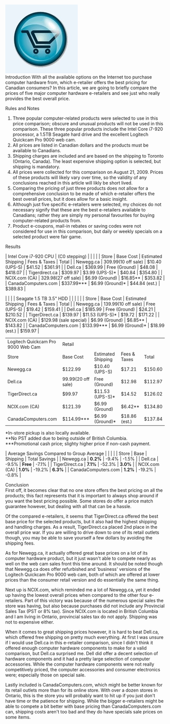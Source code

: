 [![](Image2.jpg)](http://1.bp.blogspot.com/_kfv2ADnjgQg/So6MA3slHQI/AAAAAAAAD0Q/Hl5PGaL9NYI/s1600-h/Image2.jpg)  
Introduction With all the available options on the Internet too purchase computer hardware from, which e-retailer offers the best pricing for Canadian consumers? In this article, we are going to briefly compare the prices of five major computer hardware e-retailers and see just who really provides the best overall price.  
  
Rules and Notes  
1. Three popular computer-related products were selected to use in this price comparison; obscure and unusual products will not be used in this comparison. These three popular products include the Intel Core i7-920 processor, a 1.5TB Seagate hard drive and the excellent Logitech Quickcam Pro 9000 web cam.
2. All prices are listed in Canadian dollars and the products must be available to Canadians.
3. Shipping charges are included and are based on the shipping to Toronto (Ontario, Canada). The least expensive shipping option is selected, but shipping is mandatory.
4. All prices were collected for this comparison on August 21, 2009. Prices of these products will likely vary over time, so the validity of any conclusions reached in this article will likly be short lived.
5. Comparing the pricing of just three products does not allow for a comprehensive conclusion to be made of which e-retailer offers the best overall prices, but it does allow for a basic insight.
6. Although just five specific e-retailers were selected, my choices do not necessary signify that these are the best e-retailers available to Canadians; rather they are simply my personal favourites for buying computer-related products from.
7. Product e-coupons, mail-in rebates or saving codes were not considered for use in this comparison, but daily or weekly specials on a selected product were fair game.

Results  
  


| Intel Core i7-920 CPU | (C0 stepping) |  |  |  |
| Store | Base Cost | Estimated Shipping | Fees & Taxes | Total |
| Newegg.ca | $309.99 ($10 off sale) | $10.40 (UPS-S) | $41.52 | $361.91 |
| Dell.ca | $369.99 | Free (Ground) | $48.08 | $418.07 |
| Tigerdirect.ca | $309.97 | $3.99 (UPS-S)\* | $40.84 | $354.80 |
| NCIX.com (CA) | $329.98 ($27 off sale) | $6.99 (Ground) | $16.85\*\* | $353.82 |
| CanadaComputers.com | $337.99\*\*\* | $6.99 (Ground)\* | $44.84 (est.) | $389.83 |

 

|
|  |
| Seagate 1.5 TB 3.5" HDD  |  |  |  |  |
| Store | Base Cost | Estimated Shipping | Fees & Taxes | Total |
| Newegg.ca | $139.99 ($10 off sale) | Free (UPS-S) | $19.42 | $159.41 |
| Dell.ca | $185.99 | Free (Ground) | $24.21 | $210.52 |
| TigerDirect.ca | $139.97 | $11.53 (UPS-S)\* | $19.72 | $171.22 |
| NCIX.com (CA) | $129.98 (sale special) | $6.99 (Ground) | $6.85\*\* | $143.82 |
| CanadaComputers.com | $133.99\*\*\* | $6.99 (Ground)\* | $18.99 (est.) | $159.97 |



|  |  |  |  |  |
| --- | --- | --- | --- | --- |
| Logitech Quickcam Pro 9000 Web Cam | Retail |  |  |  |
| Store | Base Cost | Estimated Shipping | Fees & Taxes | Total |
| Newegg.ca | $122.99 | $10.40 (UPS-S) | $17.21 | $150.60 |
| Dell.ca | $99.99 ($20 off sale) | Free (Ground) | $12.98 | $112.97 |
| TigerDirect.ca | $99.97 | $11.53 (UPS-S)\* | $14.52 | $126.02 |
| NCIX.com (CA) | $121.39 | $6.99 (Ground) | $6.42\*\* | $134.80 |
| CanadaComputers.com | $114.99\*\*\* | $6.99 (Ground)\* | $18.86 (est.) | $137.84 |

\*In-store pickup is also locally available.   
\*\*No PST added due to being outside of British Columbia.   
\*\*\*Promotional cash price; slighty higher price if non-cash payment.  
  


| Average Savings Compared to Group Average |  |  |  |
| Store | Base | Shipping | Total Savings |
| Newegg.ca | **0.2%** | -9.4% | -1.5% |
| Dell.ca | -9.5% | **Free** | -7.1% |
| TigerDirect.ca | **7.1%** | -52.3% | **3.0%** |
| NCIX.com (CA) | **1.0%** | -19.2% | **6.3%** |
| CanadaComputers.com | **1.2%** | -19.2% | -0.8% |

  
  
Conclusion  
First off, it becomes clear that no one store offers the best pricing on all the products; this fact represents that it is important to always shop around if you want the best pricing possible. Some stores do offer a price match guarantee however, but dealing with all that can be a hassle.  
  
Of the compared e-retailers, it seems that TigerDirect.ca offered the best base price for the selected products, but it also had the highest shipping and handling charges. As a result, TigerDirect.ca placed 2nd place in the overall price war. If you are willing to drive down to one of its retail outlets though, you may be able to save yourself a few dollars by avoiding the shipping fees.  
  
As for Newegg.ca, it actually offered great base prices on a lot of its computer hardware product, but it just wasn't able to compete nearly as well on the web cam sales front this time around. It should be noted though that Newegg.ca does offer refurbished and 'business' versions of the Logitech Quickcam Pro 9000 web cam, both of which are offered at lower prices than the consumer retail version and do essentially the same thing.  
  
Next up is NCIX.com, which reminded me a lot of Newegg.ca, yet it ended up having the lowest overall prices when compared to the other four e-retailers. Part of this victory was because of the numerous special sales the store was having, but also because purchases did not include any Provincial Sales Tax (PST or 8% tax). Since NCIX.com is located in British Columbia and I am living in Ontario, provincial sales tax do not apply. Shipping was not to expensive either.  
  
When it comes to great shipping prices however, it is hard to beat Dell.ca, which offered free shipping on pretty much everything. At first I was unsure if I would use Dell.ca in this e-retailer comparison, since I didn't think it offered enough computer hardware components to make for a valid comparison, but Dell.ca surprised me. Dell did offer a decent selection of hardware components and it had a pretty large selection of computer accessories. While the computer hardware components were not really competitively priced, the computer accessories and consumer electronics were; especially those on special sale.  
  
Lastly included is CanadaComputers.com, which might be better known for its retail outlets more than for its online store. With over a dozen stores in Ontario, this is the store you will probably want to hit up if you just don't have time or the patience for shipping. While the bigger e-retailers might be able to compete a bit better with base pricing than CanadaComputers.com can, shipping costs aren't too bad and they do have specials sale prices on some items.